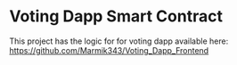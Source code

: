 # Voting Dapp Smart Contract

This project has the logic for for voting dapp available here: https://github.com/Marmik343/Voting_Dapp_Frontend 
